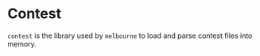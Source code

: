 # Contest

`contest` is the library used by `melbourne` to load and parse contest files into memory.